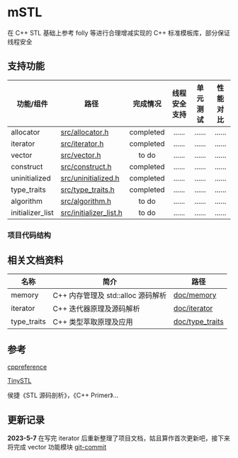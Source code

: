 # mSTL

在 C++ STL 基础上参考 folly 等进行合理增减实现的 C++ 标准模板库，部分保证线程安全

## 支持功能

| 功能/组件        | 路径                                          | 完成情况 | 线程安全支持 | 单元测试 | 性能对比 |
| ---------------- | --------------------------------------------- | :-------: | :----------: | :------: | :------: |
| allocator        | [src/allocator.h](src/allocator.h)               | completed |    ......    |  ......  |  ......  |
| iterator         | [src/iterator.h](src/iterator.h)                 | completed |    ......    |  ......  |  ......  |
| vector           | [src/vector.h](src/vector.h)                     |   to do   |    ......    |  ......  |  ......  |
| construct        | [src/construct.h](src/construct.h)               | completed |    ......    |  ......  |  ......  |
| uninitialized    | [src/uninitialized.h](src/uninitialized.h)       | completed |    ......    |  ......  |  ......  |
| type_traits      | [src/type_traits.h](src/type_traits.h)           | completed |    ......    |  ......  |  ......  |
| algorithm        | [src/algorithm.h](src/algorithm.h)               |   to do   |    ......    |  ......  |  ......  |
| initializer_list | [src/initializer_list.h](src/initializer_list.h) |   to do   |    ......    |  ......  |  ......  |

### 项目代码结构

## 相关文档资料

| 名称        | 简介                               | 路径                                           |
| ----------- | ---------------------------------- | ---------------------------------------------- |
| memory      | C++ 内存管理及 std::alloc 源码解析 | [doc/memory](doc/memory/memory.md)                |
| iterator    | C++ 迭代器原理及源码解析           | [doc/iterator](doc/iterator/iterator.md)          |
| type_traits | C++ 类型萃取原理及应用             | [doc/type_traits](doc/type_traits/type_traits.md) |

## 参考

[cppreference](https://en.cppreference.com/w/)

[TinySTL](https://github.com/zouxiaohang/TinySTL/tree/master/TinySTL)

侯捷《STL 源码剖析》，《C++ Primer》...

## 更新记录

**2023-5-7** 在写完 iterator 后重新整理了项目文档，姑且算作首次更新吧，接下来将完成 vector 功能模块   [git-commit](https://github.com/lovelydayss/mSTL/commit/5e332f85ee5d1d945539f4b8573431a74a81e10e)
